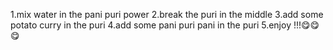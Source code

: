1.mix water in the pani puri power
2.break the puri in the middle
3.add some potato curry in the puri 
4.add some pani puri pani in the puri 
5.enjoy !!!😋😋😋